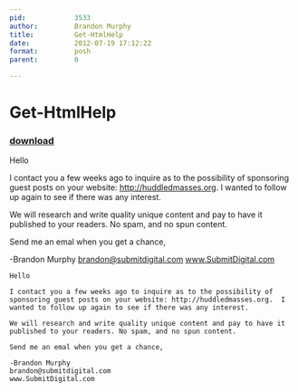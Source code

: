 ```yaml
---
pid:            3533
author:         Brandon Murphy
title:          Get-HtmlHelp
date:           2012-07-19 17:12:22
format:         posh
parent:         0

---
```


# Get-HtmlHelp

### [download](Scripts\3533.ps1)

Hello

I contact you a few weeks ago to inquire as to the possibility of sponsoring guest posts on your website: http://huddledmasses.org.  I wanted to follow up again to see if there was any interest. 

We will research and write quality unique content and pay to have it published to your readers. No spam, and no spun content.

Send me an emal when you get a chance,

-Brandon Murphy
brandon@submitdigital.com
www.SubmitDigital.com


```posh
Hello

I contact you a few weeks ago to inquire as to the possibility of sponsoring guest posts on your website: http://huddledmasses.org.  I wanted to follow up again to see if there was any interest. 

We will research and write quality unique content and pay to have it published to your readers. No spam, and no spun content.

Send me an emal when you get a chance,

-Brandon Murphy
brandon@submitdigital.com
www.SubmitDigital.com

```
